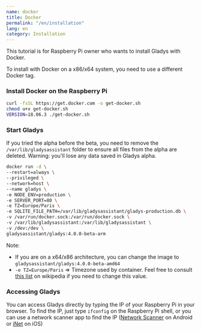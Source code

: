 ```yaml
---
name: docker
title: Docker
permalink: "/en/installation"
lang: en
category: Installation
---
```


This tutorial is for Raspberry Pi owner who wants to install Gladys with Docker.

To install with Docker on a x86/x64 system, you need to use a different Docker tag.

### Install Docker on the Raspberry Pi

```bash
curl -fsSL https://get.docker.com -o get-docker.sh
chmod u+x get-docker.sh
VERSION=18.06.3 ./get-docker.sh
```

### Start Gladys

If you tried the alpha before the beta, you need to remove the `/var/lib/gladysassistant` folder to ensure all files from the alpha are deleted. Warning: you'll lose any data saved in Gladys alpha.

```bash
docker run -d \
--restart=always \
--privileged \
--network=host \
--name gladys \
-e NODE_ENV=production \
-e SERVER_PORT=80 \
-e TZ=Europe/Paris \
-e SQLITE_FILE_PATH=/var/lib/gladysassistant/gladys-production.db \
-v /var/run/docker.sock:/var/run/docker.sock \
-v /var/lib/gladysassistant:/var/lib/gladysassistant \
-v /dev:/dev \
gladysassistant/gladys:4.0.0-beta-arm
```

Note:

- If you are on a x64/x86 architecture, you can change the image to `gladysassistant/gladys:4.0.0-beta-amd64`
- `-e TZ=Europe/Paris` => Timezone used by container. Feel free to consult [this list](https://fr.wikipedia.org/wiki/List_of_tz_database_time_zones) on wikipedia if you need to change this value.

### Accessing Gladys

You can access Gladys directly by typing the IP of your Raspberry Pi in your browser. To find the IP, just type `ifconfig` on the Raspberry Pi shell, or you can use a network scanner app to find the IP ([Network Scanner](https://play.google.com/store/apps/details?id=com.easymobile.lan.scanner&hl=fr) on Android or [iNet](https://itunes.apple.com/fr/app/inet-network-scanner/id340793353?mt=8) on iOS)
